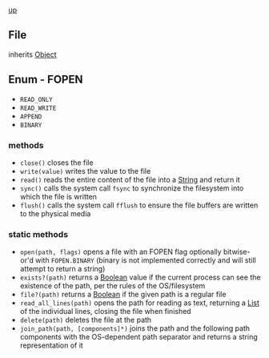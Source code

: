 [up](index.md)

## File
inherits [Object](object.md)

## Enum - FOPEN
 - `READ_ONLY`
 - `READ_WRITE`
 - `APPEND`
 - `BINARY`

### methods
- `close()` closes the file
- `write(value)` writes the value to the file
- `read()` reads the entire content of the file into a [String](string.md) and return it
- `sync()` calls the system call `fsync` to synchronize the filesystem into which the file is written
- `flush()` calls the system call `fflush` to ensure the file buffers are written to the physical media

### static methods
- `open(path, flags)` opens a file with an FOPEN flag optionally bitwise-or'd with `FOPEN.BINARY` (binary is not implemented correctly and will still attempt to return a string)
- `exists?(path)` returns a [Boolean](boolean.md) value if the current process can see the existence of the path, per the rules of the OS/filesystem
- `file?(path)` returns a [Boolean](boolean.md) if the given path is a regular file
- `read_all_lines(path)` opens the path for reading as text, returning a [List](list.md) of the individual lines, closing the file when finished
- `delete(path)` deletes the file at the path 
- `join_path(path, [components]*)` joins the path and the following path components with the OS-dependent path separator and returns a string representation of it
